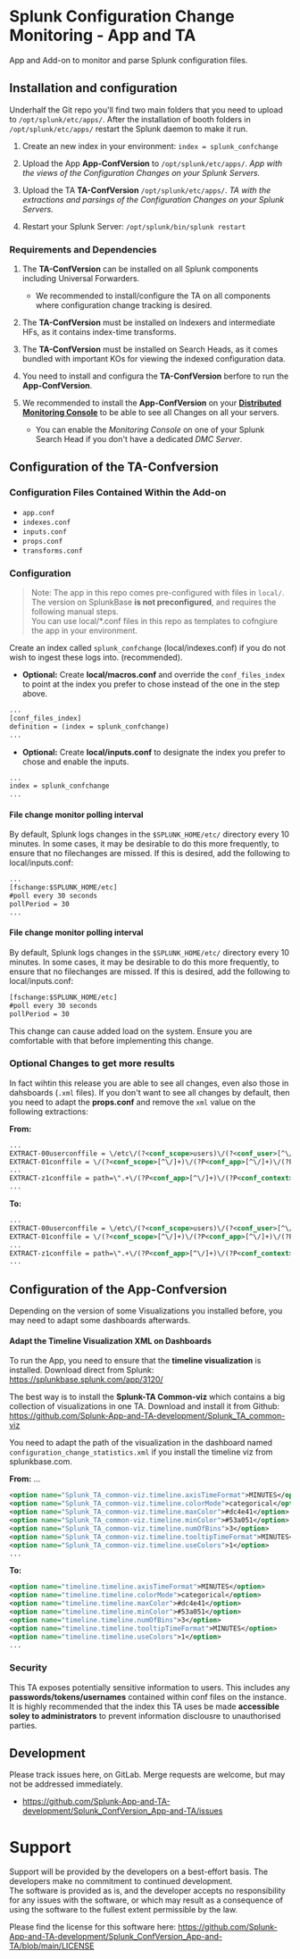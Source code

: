 # Splunk Configuration Change Monitoring - App and TA
App and Add-on to monitor and parse Splunk configuration files.

## Installation and configuration
Underhalf the Git repo you'll find two main folders that you need to upload to `/opt/splunk/etc/apps/`.
After the installation of booth folders in `/opt/splunk/etc/apps/` restart the Splunk daemon to make it run.

1. Create an new index in your environment: `index = splunk_confchange`

2. Upload the App **App-ConfVersion** to `/opt/splunk/etc/apps/`.
_App with the views of the Configuration Changes on your Splunk Servers._

3. Upload the TA  **TA-ConfVersion** `/opt/splunk/etc/apps/`.
_TA with the extractions and parsings of the Configuration Changes on your Splunk Servers._

4. Restart your Splunk Server: `/opt/splunk/bin/splunk restart`


### Requirements and Dependencies

1. The **TA-ConfVersion** can be installed on all Splunk components including Universal Forwarders. 
	- We recommended to install/configure the TA on all components where configuration change tracking is desired.

2. The **TA-ConfVersion** must be installed on Indexers and intermediate HFs, as it contains index-time transforms. 

3. The **TA-ConfVersion** must be installed on Search Heads, as it comes bundled with important KOs for viewing the indexed configuration data. 

4. You need to install and configura the **TA-ConfVersion** berfore to run the **App-ConfVersion**.

5. We recommended to install the **App-ConfVersion** on your **[Distributed Monitoring Console](https://docs.splunk.com/Documentation/Splunk/8.2.2/DMC/DMCoverview)** to be able to see all Changes on all your servers.
	- You can enable the _Monitoring Console_ on one of your Splunk Search Head if you don't have a dedicated _DMC Server_. 


## Configuration of the **TA-Confversion**

### Configuration Files Contained Within the Add-on
- `app.conf`
- `indexes.conf`
- `inputs.conf`
- `props.conf`
- `transforms.conf`

### Configuration
> Note: The app in this repo comes pre-configured with files in `local/`. The version on SplunkBase **is not preconfigured**, and requires the following manual steps.  
You can use local/*.conf files in this repo as templates to cofngiure the app in your environment.

Create an index called `splunk_confchange` (local/indexes.conf) if you do not wish to ingest these logs into. (recommended).

- **Optional:** Create **local/macros.conf** and override the `conf_files_index` to point at the index you prefer to chose instead of the one in the step above. 
```xml
...
[conf_files_index]
definition = (index = splunk_confchange)
...
```

- **Optional:** Create **local/inputs.conf** to designate the index you prefer to chose and enable the inputs.
```xml
...
index = splunk_confchange
...
```

#### File change monitor polling interval
By default, Splunk logs changes in the `$SPLUNK_HOME/etc/` directory every 10 minutes. In some cases, it may be desirable to do this more frequently, to ensure that no filechanges are missed. If this is desired, add the following to local/inputs.conf:
```xml
...
[fschange:$SPLUNK_HOME/etc]
#poll every 30 seconds
pollPeriod = 30
...
```

#### File change monitor polling interval

By default, Splunk logs changes in the `$SPLUNK_HOME/etc/` directory every 10 minutes. In some cases, it may be desirable to do this more frequently, to ensure that no filechanges are missed. If this is desired, add the following to local/inputs.conf:
```xml
[fschange:$SPLUNK_HOME/etc]
#poll every 30 seconds
pollPeriod = 30
```

This change can cause added load on the system. Ensure you are comfortable with that before implementing this change. 

### Optional Changes to get more results
In fact wihtin this release you are able to see all changes, even also those in dahsboards (`.xml` files).
If you don't want to see all changes by default, then you need to adapt the **props.conf** and remove the `xml` value on the following extractions:

**From:**

```xml
...
EXTRACT-00userconffile = \/etc\/(?<conf_scope>users)\/(?<conf_user>[^\/]+)\/[^\/]+\/[^\/]+\/[^\/]+?\.(conf|meta|xml)$ in source
EXTRACT-01conffile = \/(?<conf_scope>[^\/]+)\/(?P<conf_app>[^\/]+)\/(?P<conf_context>local|default|metadata|views|nav)/(?P<conf_file>[^\/]+\.(conf|meta|xml))$ in source
...
EXTRACT-z1conffile = path=\".+\/(?P<conf_app>[^\/]+)\/(?P<conf_context>local|default|views|nav)\/(?P<conf_file>[^\/]+\.conf|.xml)\"
...
```

**To:**

```xml
...
EXTRACT-00userconffile = \/etc\/(?<conf_scope>users)\/(?<conf_user>[^\/]+)\/[^\/]+\/[^\/]+\/[^\/]+?\.(conf|meta)$ in source
EXTRACT-01conffile = \/(?<conf_scope>[^\/]+)\/(?P<conf_app>[^\/]+)\/(?P<conf_context>local|default|metadata)/(?P<conf_file>[^\/]+\.(conf|meta))$ in source
...
EXTRACT-z1conffile = path=\".+\/(?P<conf_app>[^\/]+)\/(?P<conf_context>local|default)\/(?P<conf_file>[^\/]+\.conf)\"
...
```

## Configuration of the **App-Confversion**
Depending on the version of some Visualizations you installed before, you may need to adapt some dashboards afterwards.

#### Adapt the **Timeline Visualization** XML on Dashboards
To run the App, you need to ensure that the **timeline visualization** is installed.
Download direct from Splunk: https://splunkbase.splunk.com/app/3120/

The best way is to install the **Splunk-TA Common-viz** which contains a big collection of visualizations in one TA.
Download and install it from Github: https://github.com/Splunk-App-and-TA-development/Splunk_TA_common-viz

You need to adapt the path of the visualization in the dashboard named `configuration_change_statistics.xml` if you install the timeline viz from splunkbase.com.

**From:**
...
```xml
<option name="Splunk_TA_common-viz.timeline.axisTimeFormat">MINUTES</option>
<option name="Splunk_TA_common-viz.timeline.colorMode">categorical</option>
<option name="Splunk_TA_common-viz.timeline.maxColor">#dc4e41</option>
<option name="Splunk_TA_common-viz.timeline.minColor">#53a051</option>
<option name="Splunk_TA_common-viz.timeline.numOfBins">3</option>
<option name="Splunk_TA_common-viz.timeline.tooltipTimeFormat">MINUTES</option>
<option name="Splunk_TA_common-viz.timeline.useColors">1</option>
...
```

**To:**
```xml
<option name="timeline.timeline.axisTimeFormat">MINUTES</option>
<option name="timeline.timeline.colorMode">categorical</option>
<option name="timeline.timeline.maxColor">#dc4e41</option>
<option name="timeline.timeline.minColor">#53a051</option>
<option name="timeline.timeline.numOfBins">3</option>
<option name="timeline.timeline.tooltipTimeFormat">MINUTES</option>
<option name="timeline.timeline.useColors">1</option>
...
```


### Security
This TA exposes potentially sensitive information to users. This includes any **passwords/tokens/usernames** contained within conf files on the instance.<br>
It is highly recommended that the index this TA uses be made **accessible soley to administrators** to prevent information disclousre to unauthorised parties. 


## Development
Please track issues here, on GitLab. Merge requests are welcome, but may not be addressed immediately.<br>
- https://github.com/Splunk-App-and-TA-development/Splunk_ConfVersion_App-and-TA/issues 

# Support
Support will be provided by the developers on a best-effort basis. The developers make no commitment to continued development.<br>
The software is provided as is, and the developer accepts no responsibility for any issues with the software, or which may result as a consequence of using the software to the fullest extent permissible by the law.

Please find the license for this software here: https://github.com/Splunk-App-and-TA-development/Splunk_ConfVersion_App-and-TA/blob/main/LICENSE
